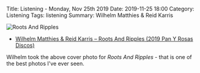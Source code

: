 Title: Listening - Monday, Nov 25th 2019 
Date: 2019-11-25 18:00
Category: Listening
Tags: listening
Summary: Wilhelm Matthies & Reid Karris


![Roots And Ripples](/images/wilhelm.jpg)

- [Wilhelm Matthies & Reid Karris – Roots And Ripples (2019 Pan Y Rosas Discos)](https://www.discogs.com/Wilhelm-Matthies-And-Reid-Karris-Roots-And-Ripples/release/14209389)


Wilhelm took the above cover photo for _Roots And Ripples_ - that is one of the best photos I've ever seen.
